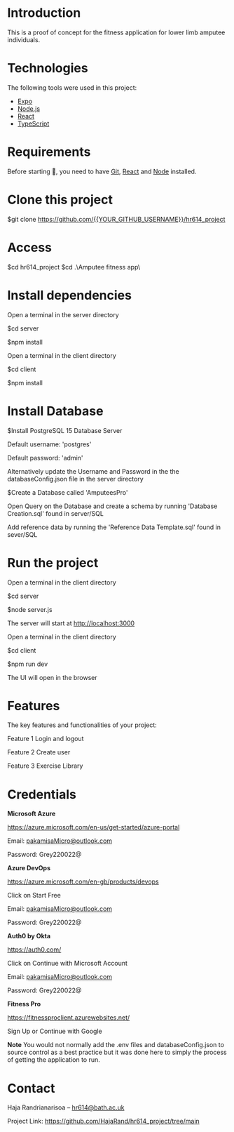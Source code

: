 # Introduction
This is a proof of concept for the fitness application for lower limb amputee individuals. 

# Technologies
The following tools were used in this project:
- [Expo](https://expo.io/)
- [Node.js](https://nodejs.org/en/)
- [React](https://pt-br.reactjs.org/)
- [TypeScript](https://www.typescriptlang.org/)

# Requirements
Before starting :checkered_flag:, you need to have [Git](https://git-scm.com), [React](https://pt-br.reactjs.org/) and [Node](https://nodejs.org/en/) installed.

# Clone this project
$git clone https://github.com/{{YOUR_GITHUB_USERNAME}}/hr614_project

# Access
$cd hr614_project
$cd .\Amputee fitness app\

# Install dependencies
Open a terminal in the server directory

$cd server

$npm install

Open a terminal in the client directory

$cd client

$npm install

# Install Database

$Install PostgreSQL 15 Database Server 

Default username: 'postgres'

Default password: 'admin'

Alternatively update the Username and Password in the the databaseConfig.json file in the server directory

$Create a Database called 'AmputeesPro'

Open Query on the Database and create a schema by running 'Database Creation.sql' found in server/SQL

Add reference data by running the 'Reference Data Template.sql' found in sever/SQL

# Run the project

Open a terminal in the client directory

$cd server

$node server.js

The server will start at <http://localhost:3000>

Open a terminal in the client directory

$cd client

$npm run dev

The UI will open in the browser

# Features
The key features and functionalities of your project:

Feature 1
Login and logout

Feature 2
Create user

Feature 3
Exercise Library

# Credentials
**Microsoft Azure**

https://azure.microsoft.com/en-us/get-started/azure-portal

Email: pakamisaMicro@outlook.com

Password: Grey220022@

**Azure DevOps**

https://azure.microsoft.com/en-gb/products/devops

Click on Start Free

Email: pakamisaMicro@outlook.com

Password: Grey220022@

**Auth0 by Okta**

https://auth0.com/

Click on Continue with Microsoft Account

Email: pakamisaMicro@outlook.com

Password: Grey220022@

**Fitness Pro**

https://fitnessproclient.azurewebsites.net/

Sign Up  or Continue with Google

**Note**
You would not normally add the .env files and databaseConfig.json to source control as a best practice but it was done here to simply the process of getting the application to run.

# Contact
Haja Randrianarisoa – hr614@bath.ac.uk

Project Link: https://github.com/HajaRand/hr614_project/tree/main
